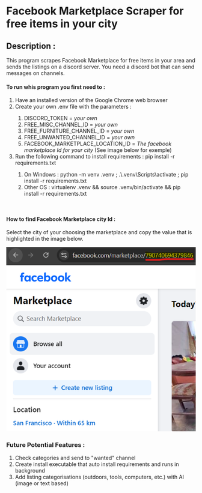 # Facebook Marketplace Scraper for free items in your city

## Description :
This program scrapes Facebook Marketplace for free items in your area and sends the listings on a discord server.
You need a discord bot that can send messages on channels.

#### To run whis program you first need to :
<ol>
  <li>Have an installed version of the Google Chrome web browser</li>
  <li>Create your own .env file with the parameters :</li>
    <ol>
        <li>DISCORD_TOKEN = <em>your own</em></li>
        <li>FREE_MISC_CHANNEL_ID = <em>your own</em></li>
        <li>FREE_FURNITURE_CHANNEL_ID = <em>your own</em></li>
        <li>FREE_UNWANTED_CHANNEL_ID = <em>your own</em></li>
        <li>FACEBOOK_MARKETPLACE_LOCATION_ID = <em>The facebook marketplace Id for your city</em> (See image below for exemple)</li>
    </ol> 
  <li>Run the following command to install requirements : pip install -r requirements.txt</li>
  <ol>
    <li>On Windows : python -m venv .venv ; .\.venv\Scripts\activate ; pip install -r requirements.txt</li>
    <li>Other OS : virtualenv .venv && source .venv/bin/activate && pip install -r requirements.txt</li>
  </ol> 
</ol> 

<br>

#### How to find Facebook Marketplace city Id : 
Select the city of your choosing the marketplace and copy the value that is highlighted in the image below.

![Exemple](docs/MarketplaceLocationStringExemple.png)

### Future Potential Features :
<ol>
  <li>Check categories and send to "wanted" channel</li>
  <li>Create install executable that auto install requirements and runs in background</li>
  <li>Add listing categorisations (outdoors, tools, computers, etc.) with AI (image or text based) </li>
</ol> 
